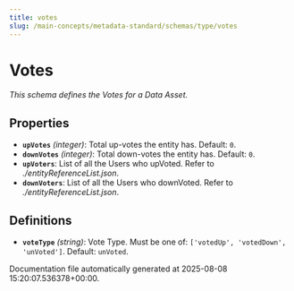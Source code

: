 ```yaml
---
title: votes
slug: /main-concepts/metadata-standard/schemas/type/votes
---
```


# Votes

*This schema defines the Votes for a Data Asset.*

## Properties

- **`upVotes`** *(integer)*: Total up-votes the entity has. Default: `0`.
- **`downVotes`** *(integer)*: Total down-votes the entity has. Default: `0`.
- **`upVoters`**: List of all the Users who upVoted. Refer to *./entityReferenceList.json*.
- **`downVoters`**: List of all the Users who downVoted. Refer to *./entityReferenceList.json*.
## Definitions

- **`voteType`** *(string)*: Vote Type. Must be one of: `['votedUp', 'votedDown', 'unVoted']`. Default: `unVoted`.


Documentation file automatically generated at 2025-08-08 15:20:07.536378+00:00.
